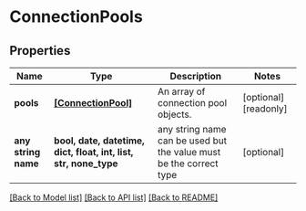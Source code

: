 # ConnectionPools


## Properties
Name | Type | Description | Notes
------------ | ------------- | ------------- | -------------
**pools** | [**[ConnectionPool]**](ConnectionPool.md) | An array of connection pool objects. | [optional] [readonly] 
**any string name** | **bool, date, datetime, dict, float, int, list, str, none_type** | any string name can be used but the value must be the correct type | [optional]

[[Back to Model list]](../README.md#documentation-for-models) [[Back to API list]](../README.md#documentation-for-api-endpoints) [[Back to README]](../README.md)


